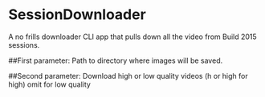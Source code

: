 # SessionDownloader

A no frills downloader CLI app that pulls down all the video from Build 2015 sessions.

##First parameter: 
Path to directory where images will be saved.

##Second parameter: 
Download high or low quality videos (h or high for high) omit for low quality
